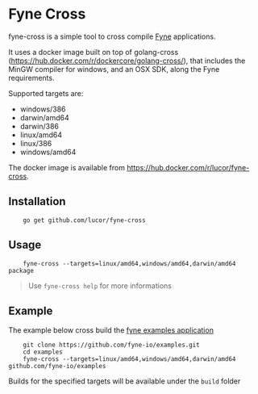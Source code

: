 # Fyne Cross

fyne-cross is a simple tool to cross compile [Fyne](https://fyne.io) applications.

It uses a docker image built on top of golang-cross (https://hub.docker.com/r/dockercore/golang-cross/),
that includes the MinGW compiler for windows, and an OSX SDK, along the Fyne requirements.

Supported targets are:
  -  windows/386
  -  darwin/amd64
  -  darwin/386
  -  linux/amd64
  -  linux/386
  -  windows/amd64

The docker image is available from https://hub.docker.com/r/lucor/fyne-cross.

## Installation

        go get github.com/lucor/fyne-cross

## Usage

        fyne-cross --targets=linux/amd64,windows/amd64,darwin/amd64 package

> Use `fyne-cross help` for more informations

## Example

The example below cross build the [fyne examples application](https://github.com/fyne-io/examples)

        git clone https://github.com/fyne-io/examples.git
        cd examples
        fyne-cross --targets=linux/amd64,windows/amd64,darwin/amd64 github.com/fyne-io/examples

Builds for the specified targets will be available under the `build` folder
